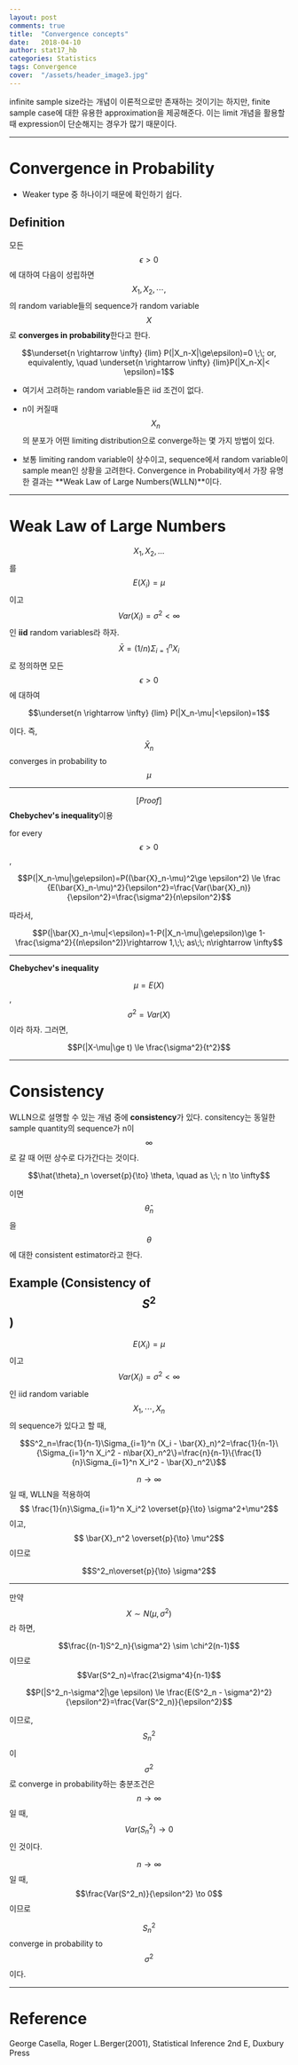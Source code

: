 ```yaml
---
layout: post
comments: true
title:  "Convergence concepts"
date:   2018-04-10
author: stat17_hb
categories: Statistics
tags: Convergence
cover:  "/assets/header_image3.jpg"
---
```


infinite sample size라는 개념이 이론적으로만 존재하는 것이기는 하지만, finite sample case에 대한 유용한 approximation을 제공해준다. 이는 limit 개념을 활용할 때 expression이 단순해지는 경우가 많기 때문이다.

_ _ _

# Convergence in Probability

+ Weaker type 중 하나이기 때문에 확인하기 쉽다.

## Definition

모든 $$\epsilon > 0$$에 대하여 다음이 성립하면 $$X_1, X_2, \cdots,$$의 random variable들의 sequence가 random variable $$X$$로 **converges in probability**한다고 한다.

$$\underset{n \rightarrow \infty} {lim} P(|X_n-X|\ge\epsilon)=0 \;\; or, equivalently, \quad \underset{n \rightarrow \infty} {lim}P(|X_n-X|< \epsilon)=1$$

+ 여기서 고려하는 random variable들은 iid 조건이 없다.

+ n이 커질때 $$X_n$$의 분포가 어떤 limiting distribution으로 converge하는 몇 가지 방법이 있다.

+ 보통 limiting random variable이 상수이고, sequence에서 random variable이 sample mean인 상황을 고려한다. Convergence in Probability에서 가장 유명한 결과는 **Weak Law of Large Numbers(WLLN)**이다.

_ _ _

# Weak Law of Large Numbers

$$X_1, X_2, ...$$를 $$E(X_i)=\mu$$이고 $$Var(X_i)=\sigma^2<\infty$$인 **iid** random variables라 하자. $$\bar{X}=(1/n)\Sigma_{i=1}^n X_i$$로 정의하면 모든 $$\epsilon >0$$에 대하여

$$\underset{n \rightarrow \infty} {lim} P(|X_n-\mu|<\epsilon)=1$$

이다. 즉, $$\bar{X}_n$$ converges in probability to $$\mu$$

---

$$[Proof]$$ **Chebychev's inequality**이용   

for every $$\epsilon > 0$$,

$$P(|X_n-\mu|\ge\epsilon)=P((\bar{X}_n-\mu)^2\ge \epsilon^2) \le \frac {E(\bar{X}_n-\mu)^2}{\epsilon^2}=\frac{Var(\bar{X}_n)}{\epsilon^2}=\frac{\sigma^2}{n\epsilon^2}$$

따라서, 

$$P(|\bar{X}_n-\mu|<\epsilon)=1-P(|X_n-\mu|\ge\epsilon)\ge 1-\frac{\sigma^2}{(n\epsilon^2)}\rightarrow 1,\;\; as\;\; n\rightarrow \infty$$

---

**Chebychev's inequality**

$$\mu=E(X)$$, $$\sigma^2=Var(X)$$이라 하자. 그러면,

$$P(|X-\mu|\ge t) \le \frac{\sigma^2}{t^2}$$

_ _ _

# Consistency

WLLN으로 설명할 수 있는 개념 중에 **consistency**가 있다. consitency는 동일한 sample quantity의 sequence가 n이 $$\infty$$로 갈 때 어떤 상수로 다가간다는 것이다.

$$\hat{\theta}_n \overset{p}{\to} \theta, \quad as \;\; n \to \infty$$

이면 $$\hat{\theta}_n$$을 $$\theta$$에 대한 consistent estimator라고 한다.

## Example (Consistency of $$S^2$$)

$$E(X_i)=\mu$$이고 $$Var(X_i)=\sigma^2<\infty$$인 iid random variable $$X_1, \cdots ,X_n$$의 sequence가 있다고 할 때,

$$S^2_n=\frac{1}{n-1}\Sigma_{i=1}^n (X_i - \bar{X}_n)^2=\frac{1}{n-1}\{\Sigma_{i=1}^n X_i^2 - n\bar{X}_n^2\}=\frac{n}{n-1}\{\frac{1}{n}\Sigma_{i=1}^n X_i^2 - \bar{X}_n^2\}$$

$$n \to \infty$$ 일 때, WLLN을 적용하여 $$ \frac{1}{n}\Sigma_{i=1}^n X_i^2 \overset{p}{\to} \sigma^2+\mu^2$$이고, $$ \bar{X}_n^2 \overset{p}{\to} \mu^2$$이므로

$$S^2_n\overset{p}{\to} \sigma^2$$

---

만약 $$X \sim N(\mu, \sigma^2)$$라 하면,

$$\frac{(n-1)S^2_n}{\sigma^2} \sim \chi^2(n-1)$$이므로 $$Var(S^2_n)=\frac{2\sigma^4}{n-1}$$

$$P(|S^2_n-\sigma^2|\ge \epsilon) \le \frac{E(S^2_n - \sigma^2)^2}{\epsilon^2}=\frac{Var(S^2_n)}{\epsilon^2}$$

이므로, $$S^2_n$$이 $$\sigma^2$$로 converge in probability하는 충분조건은 $$n \rightarrow  \infty$$일 때, $$Var(S^2_n) \rightarrow 0$$ 인 것이다.

$$n \to \infty$$일 때, $$\frac{Var(S^2_n)}{\epsilon^2} \to 0$$이므로

$$S^2_n$$ converge in probability to $$\sigma^2$$이다.



_ _ _

# Reference

George Casella, Roger L.Berger(2001), Statistical Inference 2nd E, Duxbury Press
